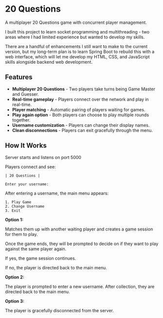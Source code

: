 
# 20 Questions

A multiplayer 20 Questions game with concurrent player management.

I built this project to learn socket programming and multithreading - two areas where I had limited experience but wanted to develop my skills.

There are a handful of enhancements I still want to make to the current version, but my long-term plan is to learn Spring Boot to rebuild this with a web interface, which will let me develop my HTML, CSS, and JavaScript skills alongside backend web development.

## Features

* **Multiplayer 20 Questions** - Two players take turns being Game Master and Guesser.
* **Real-time gameplay** - Players connect over the network and play in real-time.
* **Player matching** - Automatic pairing of players waiting for games.
* **Play again option** - Both players can choose to play multiple rounds together.
* **Username customization** - Players can change their display names.
* **Clean disconnections** - Players can exit gracefully through the menu.

## How It Works

Server starts and listens on port 5000  

Players connect and see:

    | 20 Questions |
  
    Enter your username: 

After entering a username, the main menu appears:

    1. Play Game
    2. Change Username  
    3. Exit

**Option 1:**

Matches them up with another waiting player and creates a game session for them to play.

Once the game ends, they will be prompted to decide on if they want to play against the same player again.

If yes, the game session continues.

If no, the player is directed back to the main menu.

**Option 2:**

The player is prompted to enter a new username. After collection, they are directed back to the main menu.

**Option 3:**

The player is gracefully disconnected from the server.

